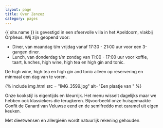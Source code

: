 ```yaml
---
layout: page
title: Over Zenzez
category: pages
---
```


{{ site.name }} is gevestigd in een sfeervolle villa in het Apeldoorn, vlakbij Orpheus.
Wij zijn geopend voor: 

+ Diner, van maandag t/m vrijdag vanaf 17:30 - 21:00 uur voor een 3-gangen diner.
+ Lunch, van donderdag t/m zondag van 11:00 - 17:00 uur voor koffie, taart, lunches, high wine, high tea en high gin and tonic.
 
De high wine, high tea en high gin and tonic alleen op reservering en minmaal een dag van te voren.

{% include img.html src = "IMG_3599.jpg" alt="Een plaatje van " %}

Onze kookstijl is eigentijds en kleurrijk. Het menu wisselt dagelijks maar we hebben ook klassiekers die terugkeren. Bijvoorbeeld onze huisgemaakte Confit de Canard van Veluwse eend en de semifreddo met caramel uit eigen keuken.

Met dieetwensen en allergieën wordt natuurlijk rekening gehouden.
